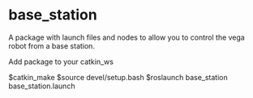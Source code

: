 # base_station

A package with launch files and nodes to allow you to control the vega robot from a base station. 

Add package to your catkin_ws

$catkin_make
$source devel/setup.bash
$roslaunch base_station base_station.launch